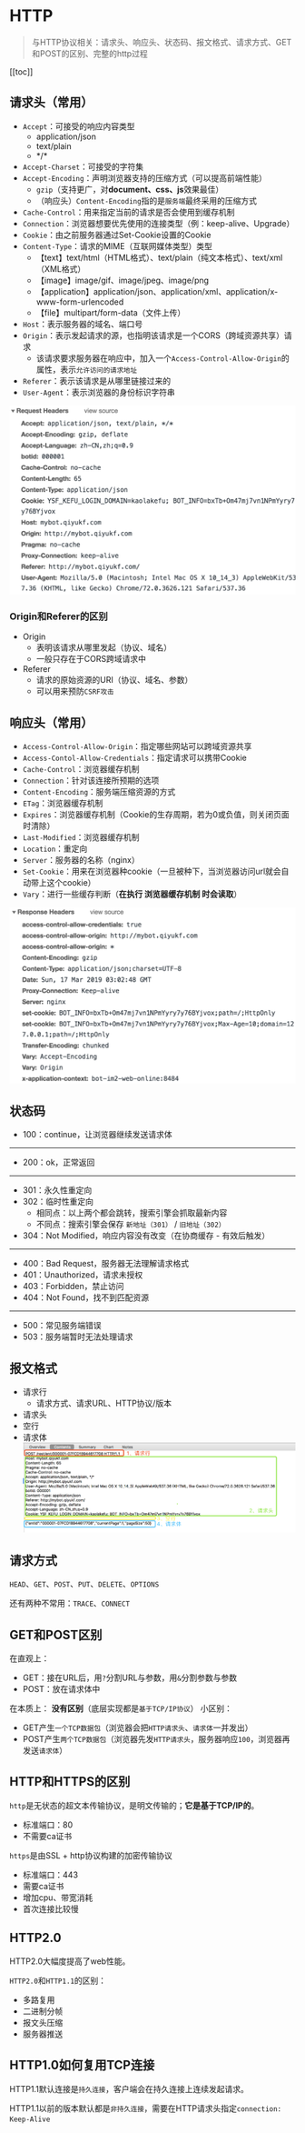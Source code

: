 # HTTP
> 与HTTP协议相关：请求头、响应头、状态码、报文格式、请求方式、GET和POST的区别、完整的http过程

[[toc]]

## 请求头（常用）
 - `Accept`：可接受的响应内容类型
    - application/json
    - text/plain
    - \*/\*
 - `Accept-Charset`：可接受的字符集
 - `Accept-Encoding`：声明浏览器支持的压缩方式（可以提高前端性能）
    - `gzip`（支持更广，对**document、css、js**效果最佳）
    - （响应头）`Content-Encoding`指的是`服务端`最终采用的压缩方式
 - `Cache-Control`：用来指定当前的请求是否会使用到缓存机制
 - `Connection`：浏览器想要优先使用的连接类型（例：keep-alive、Upgrade）
 - `Cookie`：由之前服务器通过Set-Cookie设置的Cookie
 - `Content-Type`：请求的MIME（互联网媒体类型）类型
    - 【text】text/html（HTML格式）、text/plain（纯文本格式）、text/xml（XML格式）
    - 【image】image/gif、image/jpeg、image/png
    - 【application】application/json、application/xml、application/x-www-form-urlencoded
    - 【file】multipart/form-data（文件上传）
 - `Host`：表示服务器的域名、端口号
 - `Origin`：表示发起请求的源，也指明该请求是一个CORS（跨域资源共享）请求
    - 该请求要求服务器在响应中，加入一个`Access-Control-Allow-Origin`的属性，表示`允许访问的请求地址`
 - `Referer`：表示该请求是从哪里链接过来的
 - `User-Agent`：表示浏览器的身份标识字符串

![alt](./img/HTTP-2.png)

### Origin和Referer的区别
  - Origin
    - 表明该请求从哪里发起（协议、域名）
    - 一般只存在于CORS跨域请求中
  - Referer
    - 请求的原始资源的URI（协议、域名、参数）
    - 可以用来预防`CSRF攻击`

## 响应头（常用）
 - `Access-Control-Allow-Origin`：指定哪些网站可以跨域资源共享
 - `Access-Contol-Allow-Credentials`：指定请求可以携带Cookie
 - `Cache-Control`：浏览器缓存机制
 - `Connection`：针对该连接所预期的选项
 - `Content-Encoding`：服务端压缩资源的方式
 - `ETag`：浏览器缓存机制
 - `Expires`：浏览器缓存机制（Cookie的生存周期，若为0或负值，则关闭页面时清除）
 - `Last-Modified`：浏览器缓存机制
 - `Location`：重定向
 - `Server`：服务器的名称（nginx）
 - `Set-Cookie`：用来在浏览器种cookie（一旦被种下，当浏览器访问url就会自动带上这个cookie）
 - `Vary`：进行一些缓存判断（**在执行 浏览器缓存机制 时会读取**）

![alt](./img/HTTP-3.png)

## 状态码
 - 100：continue，让浏览器继续发送请求体
----
 - 200：ok，正常返回
----
 - 301：永久性重定向
 - 302：临时性重定向
    - 相同点：以上两个都会跳转，搜索引擎会抓取最新内容
    - 不同点：搜索引擎会保存 `新地址（301）` / `旧地址（302）`
 - 304：Not Modified，响应内容没有改变（在协商缓存 - 有效后触发）
----
 - 400：Bad Request，服务器无法理解请求格式
 - 401：Unauthorized，请求未授权
 - 403：Forbidden，禁止访问
 - 404：Not Found，找不到匹配资源
----
 - 500：常见服务端错误
 - 503：服务端暂时无法处理请求

## 报文格式
 - 请求行
   - 请求方式、请求URL、HTTP协议/版本
 - 请求头
 - 空行
 - 请求体
![alt](./img/HTTP-1.png)

## 请求方式
 `HEAD`、`GET`、`POST`、`PUT`、`DELETE`、`OPTIONS`

 还有两种不常用：`TRACE`、`CONNECT`

## GET和POST区别
 在直观上：
   - GET：接在URL后，用`?`分割URL与参数，用`&`分割参数与参数
   - POST：放在请求体中

 在本质上：
   **没有区别**（底层实现都是`基于TCP/IP协议`）
   小区别：
   - GET产生`一个TCP数据包`（浏览器会把`HTTP请求头`、`请求体`一并发出）
   - POST产生`两个TCP数据包`（浏览器先发`HTTP请求头`，服务器响应`100`，浏览器再发送`请求体`）

## HTTP和HTTPS的区别
 `http`是无状态的超文本传输协议，是明文传输的；**它是基于TCP/IP的**。
  - 标准端口：80
  - 不需要ca证书

 `https`是由SSL + http协议构建的加密传输协议
  - 标准端口：443
  - 需要ca证书
  - 增加cpu、带宽消耗
  - 首次连接比较慢


## HTTP2.0
 HTTP2.0大幅度提高了web性能。

 `HTTP2.0`和`HTTP1.1`的区别：
  - 多路复用
  - 二进制分帧
  - 报文头压缩
  - 服务器推送

## HTTP1.0如何复用TCP连接
 HTTP1.1默认连接是`持久连接`，客户端会在持久连接上连续发起请求。

 HTTP1.1以前的版本默认都是`非持久连接`，需要在HTTP请求头指定`connection: Keep-Alive`
